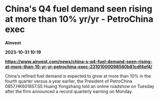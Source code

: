 # China's Q4 fuel demand seen rising at more than 10% yr/yr - PetroChina exec
**AInvest**

**2023-10-31 10:19**

**https://www.ainvest.com/news/china-s-q4-fuel-demand-seen-rising-at-more-than-10-yr-yr-petrochina-exec-23101000098560b81cdf4ef4/**

China's refined fuel demand is expected to grow at more than 10% in the fourth quarter versus a year earlier, the President of PetroChina 0857.HK601857.SS Huang Yongzhang told an online roadshow on Tuesday after the firm announced a record quarterly earning on Monday.
